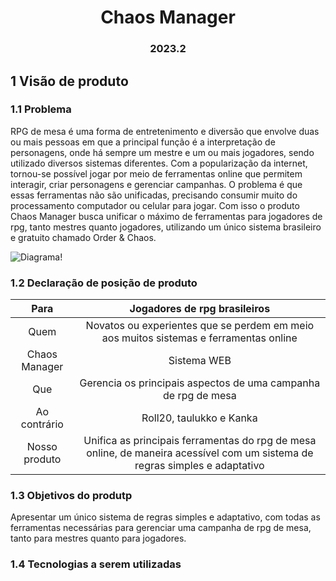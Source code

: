 <h1 align="center"> Chaos Manager </h1>
<h3 align="center"> 2023.2 </h3>

## 1 Visão de produto
### 1.1 Problema
RPG de mesa é uma forma de entretenimento e diversão que envolve duas ou mais pessoas em que a principal função é a interpretação de personagens, onde há sempre um mestre e um ou mais jogadores, sendo utilizado diversos sistemas diferentes. Com a popularização da internet, tornou-se possível jogar por meio de ferramentas online que permitem interagir, criar personagens e gerenciar campanhas. O problema é que essas ferramentas não são unificadas, precisando consumir muito do processamento computador ou celular para jogar. Com isso o produto Chaos Manager busca unificar o máximo de ferramentas para jogadores de rpg, tanto mestres quanto jogadores, utilizando um único sistema brasileiro e gratuito chamado Order & Chaos.

![Diagrama!](/assets/diagrama.png "Diagrama")

### 1.2 Declaração de posição de produto

|      Para     |                                                 Jogadores de rpg brasileiros                                                |
|:-------------:|:---------------------------------------------------------------------------------------------------------------------------:|
|      Quem     |                    Novatos ou experientes que se perdem em meio aos muitos sistemas e ferramentas online                    |
| Chaos Manager |                                                         Sistema WEB                                                         |
|      Que      |                                Gerencia os principais aspectos de uma campanha de rpg de mesa                               |
|  Ao contrário |                                                   Roll20, taulukko e Kanka                                                  |
| Nosso produto | Unifica as principais ferramentas do rpg de mesa online, de maneira acessível com um sistema de regras simples e adaptativo |

### 1.3 Objetivos do produtp
Apresentar um único sistema de regras simples e adaptativo, com todas as ferramentas necessárias para gerenciar uma campanha de rpg de mesa, tanto para mestres quanto para jogadores.

### 1.4 Tecnologias a serem utilizadas
